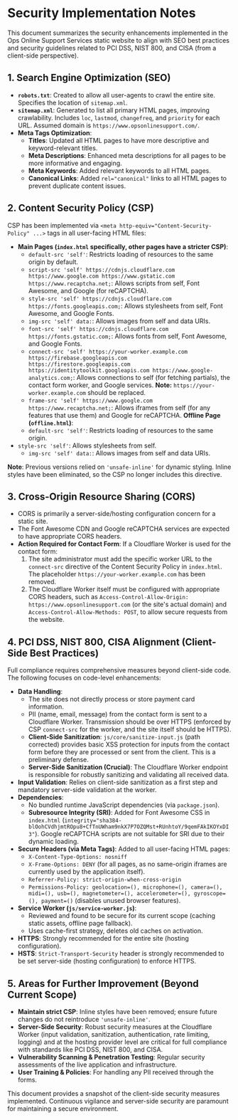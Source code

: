# Security Implementation Notes

This document summarizes the security enhancements implemented in the Ops Online Support Services static website to align with SEO best practices and security guidelines related to PCI DSS, NIST 800, and CISA (from a client-side perspective).

## 1. Search Engine Optimization (SEO)

*   **`robots.txt`**: Created to allow all user-agents to crawl the entire site. Specifies the location of `sitemap.xml`.
*   **`sitemap.xml`**: Generated to list all primary HTML pages, improving crawlability. Includes `loc`, `lastmod`, `changefreq`, and `priority` for each URL. Assumed domain is `https://www.opsonlinesupport.com/`.
*   **Meta Tags Optimization**:
    *   **Titles**: Updated all HTML pages to have more descriptive and keyword-relevant titles.
    *   **Meta Descriptions**: Enhanced meta descriptions for all pages to be more informative and engaging.
    *   **Meta Keywords**: Added relevant keywords to all HTML pages.
    *   **Canonical Links**: Added `rel="canonical"` links to all HTML pages to prevent duplicate content issues.

## 2. Content Security Policy (CSP)

CSP has been implemented via `<meta http-equiv="Content-Security-Policy" ...>` tags in all user-facing HTML files:

*   **Main Pages (`index.html` specifically, other pages have a stricter CSP)**:
    *   `default-src 'self'`: Restricts loading of resources to the same origin by default.
    *   `script-src 'self' https://cdnjs.cloudflare.com https://www.google.com https://www.gstatic.com https://www.recaptcha.net;`: Allows scripts from self, Font Awesome, and Google (for reCAPTCHA).
    *   `style-src 'self' https://cdnjs.cloudflare.com https://fonts.googleapis.com;`: Allows stylesheets from self, Font Awesome, and Google Fonts.
    *   `img-src 'self' data:`: Allows images from self and data URIs.
    *   `font-src 'self' https://cdnjs.cloudflare.com https://fonts.gstatic.com;`: Allows fonts from self, Font Awesome, and Google Fonts.
    *   `connect-src 'self' https://your-worker.example.com https://firebase.googleapis.com https://firestore.googleapis.com https://identitytoolkit.googleapis.com https://www.google-analytics.com;`: Allows connections to self (for fetching partials), the contact form worker, and Google services. **Note:** `https://your-worker.example.com` should be replaced.
    *   `frame-src 'self' https://www.google.com https://www.recaptcha.net;`: Allows iframes from self (for any features that use them) and Google for reCAPTCHA.
   **Offline Page (`offline.html`)**:
    *   `default-src 'self'`: Restricts loading of resources to the same origin.
*   `style-src 'self'`: Allows stylesheets from self.
    *   `img-src 'self' data:`: Allows images from self and data URIs.

**Note**: Previous versions relied on `'unsafe-inline'` for dynamic styling. Inline styles have been eliminated, so the CSP no longer includes this directive.

## 3. Cross-Origin Resource Sharing (CORS)

*   CORS is primarily a server-side/hosting configuration concern for a static site.
*   The Font Awesome CDN and Google reCAPTCHA services are expected to have appropriate CORS headers.
*   **Action Required for Contact Form**: If a Cloudflare Worker is used for the contact form:
    1.  The site administrator must add the specific worker URL to the `connect-src` directive of the Content Security Policy in `index.html`. The placeholder `https://your-worker.example.com` has been removed.
    2.  The Cloudflare Worker itself must be configured with appropriate CORS headers, such as `Access-Control-Allow-Origin: https://www.opsonlinesupport.com` (or the site's actual domain) and `Access-Control-Allow-Methods: POST`, to allow secure requests from the website.

## 4. PCI DSS, NIST 800, CISA Alignment (Client-Side Best Practices)

Full compliance requires comprehensive measures beyond client-side code. The following focuses on code-level enhancements:

*   **Data Handling**:
    *   The site does not directly process or store payment card information.
    *   PII (name, email, message) from the contact form is sent to a Cloudflare Worker. Transmission should be over HTTPS (enforced by CSP `connect-src` for the worker, and the site itself should be HTTPS).
    *   **Client-Side Sanitization**: `js/core/sanitize-input.js` (path corrected) provides basic XSS protection for inputs from the contact form before they are processed or sent from the client. This is a preliminary defense.
    *   **Server-Side Sanitization (Crucial)**: The Cloudflare Worker endpoint is responsible for robustly sanitizing and validating all received data.
*   **Input Validation**: Relies on client-side sanitization as a first step and mandatory server-side validation at the worker.
*   **Dependencies**:
    *   No bundled runtime JavaScript dependencies (via `package.json`).
    *   **Subresource Integrity (SRI)**: Added for Font Awesome CSS in `index.html` (`integrity="sha384-blOohCVdhjmtROpu8+CfTnUWham9nkX7P7OZQMst+RUnhtoY/9qemFAkIKOYxDI3"`). Google reCAPTCHA scripts are not suitable for SRI due to their dynamic loading.
*   **Secure Headers (via Meta Tags)**: Added to all user-facing HTML pages:
    *   `X-Content-Type-Options: nosniff`
    *   `X-Frame-Options: DENY` (for all pages, as no same-origin iframes are currently used by the application itself).
    *   `Referrer-Policy: strict-origin-when-cross-origin`
    *   `Permissions-Policy: geolocation=(), microphone=(), camera=(), midi=(), usb=(), magnetometer=(), accelerometer=(), gyroscope=(), payment=()` (disables unused browser features).
*   **Service Worker (`js/service-worker.js`)**:
    *   Reviewed and found to be secure for its current scope (caching static assets, offline page fallback).
    *   Uses cache-first strategy, deletes old caches on activation.
*   **HTTPS**: Strongly recommended for the entire site (hosting configuration).
*   **HSTS**: `Strict-Transport-Security` header is strongly recommended to be set server-side (hosting configuration) to enforce HTTPS.

## 5. Areas for Further Improvement (Beyond Current Scope)

*   **Maintain strict CSP**: Inline styles have been removed; ensure future changes do not reintroduce `'unsafe-inline'`.
*   **Server-Side Security**: Robust security measures at the Cloudflare Worker (input validation, sanitization, authentication, rate limiting, logging) and at the hosting provider level are critical for full compliance with standards like PCI DSS, NIST 800, and CISA.
*   **Vulnerability Scanning & Penetration Testing**: Regular security assessments of the live application and infrastructure.
*   **User Training & Policies**: For handling any PII received through the forms.

This document provides a snapshot of the client-side security measures implemented. Continuous vigilance and server-side security are paramount for maintaining a secure environment.
